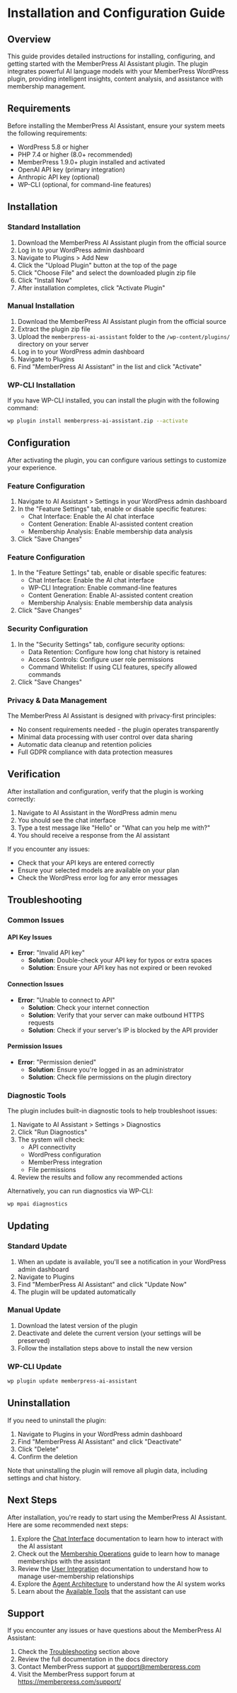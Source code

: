 # Installation and Configuration Guide

## Overview

This guide provides detailed instructions for installing, configuring, and getting started with the MemberPress AI Assistant plugin. The plugin integrates powerful AI language models with your MemberPress WordPress plugin, providing intelligent insights, content analysis, and assistance with membership management.

## Requirements

Before installing the MemberPress AI Assistant, ensure your system meets the following requirements:

- WordPress 5.8 or higher
- PHP 7.4 or higher (8.0+ recommended)
- MemberPress 1.9.0+ plugin installed and activated
- OpenAI API key (primary integration)
- Anthropic API key (optional)
- WP-CLI (optional, for command-line features)

## Installation

### Standard Installation

1. Download the MemberPress AI Assistant plugin from the official source
2. Log in to your WordPress admin dashboard
3. Navigate to Plugins > Add New
4. Click the "Upload Plugin" button at the top of the page
5. Click "Choose File" and select the downloaded plugin zip file
6. Click "Install Now"
7. After installation completes, click "Activate Plugin"

### Manual Installation

1. Download the MemberPress AI Assistant plugin from the official source
2. Extract the plugin zip file
3. Upload the `memberpress-ai-assistant` folder to the `/wp-content/plugins/` directory on your server
4. Log in to your WordPress admin dashboard
5. Navigate to Plugins
6. Find "MemberPress AI Assistant" in the list and click "Activate"

### WP-CLI Installation

If you have WP-CLI installed, you can install the plugin with the following command:

```bash
wp plugin install memberpress-ai-assistant.zip --activate
```

## Configuration

After activating the plugin, you can configure various settings to customize your experience.

### Feature Configuration

1. Navigate to AI Assistant > Settings in your WordPress admin dashboard
2. In the "Feature Settings" tab, enable or disable specific features:
   - Chat Interface: Enable the AI chat interface
   - Content Generation: Enable AI-assisted content creation
   - Membership Analysis: Enable membership data analysis
3. Click "Save Changes"

### Feature Configuration

1. In the "Feature Settings" tab, enable or disable specific features:
   - Chat Interface: Enable the AI chat interface
   - WP-CLI Integration: Enable command-line features
   - Content Generation: Enable AI-assisted content creation
   - Membership Analysis: Enable membership data analysis
2. Click "Save Changes"

### Security Configuration

1. In the "Security Settings" tab, configure security options:
   - Data Retention: Configure how long chat history is retained
   - Access Controls: Configure user role permissions
   - Command Whitelist: If using CLI features, specify allowed commands
2. Click "Save Changes"

### Privacy & Data Management

The MemberPress AI Assistant is designed with privacy-first principles:

- No consent requirements needed - the plugin operates transparently
- Minimal data processing with user control over data sharing
- Automatic data cleanup and retention policies
- Full GDPR compliance with data protection measures

## Verification

After installation and configuration, verify that the plugin is working correctly:

1. Navigate to AI Assistant in the WordPress admin menu
2. You should see the chat interface
3. Type a test message like "Hello" or "What can you help me with?"
4. You should receive a response from the AI assistant

If you encounter any issues:
- Check that your API keys are entered correctly
- Ensure your selected models are available on your plan
- Check the WordPress error log for any error messages

## Troubleshooting

### Common Issues

#### API Key Issues
- **Error**: "Invalid API key"
  - **Solution**: Double-check your API key for typos or extra spaces
  - **Solution**: Ensure your API key has not expired or been revoked

#### Connection Issues
- **Error**: "Unable to connect to API"
  - **Solution**: Check your internet connection
  - **Solution**: Verify that your server can make outbound HTTPS requests
  - **Solution**: Check if your server's IP is blocked by the API provider

#### Permission Issues
- **Error**: "Permission denied"
  - **Solution**: Ensure you're logged in as an administrator
  - **Solution**: Check file permissions on the plugin directory

### Diagnostic Tools

The plugin includes built-in diagnostic tools to help troubleshoot issues:

1. Navigate to AI Assistant > Settings > Diagnostics
2. Click "Run Diagnostics"
3. The system will check:
   - API connectivity
   - WordPress configuration
   - MemberPress integration
   - File permissions
4. Review the results and follow any recommended actions

Alternatively, you can run diagnostics via WP-CLI:

```bash
wp mpai diagnostics
```

## Updating

### Standard Update

1. When an update is available, you'll see a notification in your WordPress admin dashboard
2. Navigate to Plugins
3. Find "MemberPress AI Assistant" and click "Update Now"
4. The plugin will be updated automatically

### Manual Update

1. Download the latest version of the plugin
2. Deactivate and delete the current version (your settings will be preserved)
3. Follow the installation steps above to install the new version

### WP-CLI Update

```bash
wp plugin update memberpress-ai-assistant
```

## Uninstallation

If you need to uninstall the plugin:

1. Navigate to Plugins in your WordPress admin dashboard
2. Find "MemberPress AI Assistant" and click "Deactivate"
3. Click "Delete"
4. Confirm the deletion

Note that uninstalling the plugin will remove all plugin data, including settings and chat history.

## Next Steps

After installation, you're ready to start using the MemberPress AI Assistant. Here are some recommended next steps:

1. Explore the [Chat Interface](chat-interface.md) documentation to learn how to interact with the AI assistant
2. Check out the [Membership Operations](membership-operations.md) guide to learn how to manage memberships with the assistant
3. Review the [User Integration](user-integration.md) documentation to understand how to manage user-membership relationships
4. Explore the [Agent Architecture](agent-architecture.md) to understand how the AI system works
5. Learn about the [Available Tools](available-tools.md) that the assistant can use

## Support

If you encounter any issues or have questions about the MemberPress AI Assistant:

1. Check the [Troubleshooting](#troubleshooting) section above
2. Review the full documentation in the docs directory
3. Contact MemberPress support at support@memberpress.com
4. Visit the MemberPress support forum at https://memberpress.com/support/